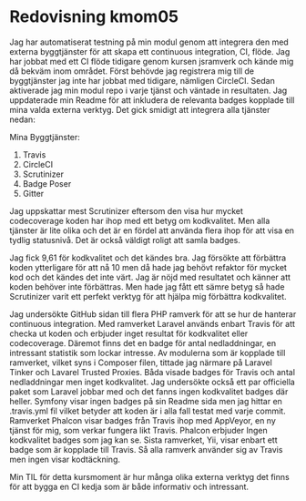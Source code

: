 ---
---
Redovisning kmom05
=========================

Jag har automatiserat testning på min modul genom att integrera den med externa byggtjänster för att skapa ett continuous integration, CI, flöde.  Jag har jobbat med ett CI flöde tidigare genom kursen jsramverk och kände mig då bekväm inom området.  Först behövde jag registrera mig till de byggtjänster jag inte har jobbat med tidigare, nämligen CircleCI.  Sedan aktiverade jag min modul repo i varje tjänst och väntade in resultaten.  Jag uppdaterade min Readme för att inkludera de relevanta badges kopplade till mina valda externa verktyg.  Det gick smidigt att integrera alla tjänster nedan:

Mina Byggtjänster:

1.	Travis
2.	CircleCI
3.	Scrutinizer
4.	Badge Poser
5.	Gitter

Jag uppskattar mest Scrutinizer eftersom den visa hur mycket codecoverage koden har ihop med ett betyg om kodkvalitet.  Men alla tjänster är lite olika och det är en fördel att använda flera ihop för att visa en tydlig statusnivå.  Det är också väldigt roligt att samla badges.

Jag fick 9,61 för kodkvalitet och det kändes bra.  Jag försökte att förbättra koden ytterligare för att nå 10 men då hade jag behövt refaktor för mycket kod och det kändes det inte värt.  Jag är nöjd med resultatet och känner att koden behöver inte förbättras.  Men hade jag fått ett sämre betyg så hade Scrutinizer varit ett perfekt verktyg för att hjälpa mig förbättra kodkvalitet.

Jag undersökte GitHub sidan till flera PHP ramverk för att se hur de hanterar continuous integration.  Med ramverket Laravel används enbart Travis för att checka ut koden och erbjuder inget resultat för kodkvalitet eller codecoverage.  Däremot finns det en badge för antal nedladdningar, en intressant statistik som lockar intresse.  Av modulerna som är kopplade till ramverket, vilket syns i Composer filen, tittade jag närmare på Laravel Tinker och Lavarel Trusted Proxies.  Båda visade badges för Travis och antal nedladdningar men inget kodkvalitet.  Jag undersökte också ett par officiella paket som Laravel jobbar med och det fanns ingen kodkvalitet badges där heller.  Symfony visar ingen badges på sin Readme sida men jag hittar en .travis.yml fil vilket betyder att koden är i alla fall testat med varje commit.  Ramverket Phalcon visar badges från Travis ihop med AppVeyor, en ny tjänst för mig, som verkar fungera likt Travis.  Phalcon erbjuder Ingen kodkvalitet badges som jag kan se.  Sista ramverket, Yii, visar enbart ett badge som är kopplade till Travis.  Så alla ramverk använder sig av Travis men ingen visar kodtäckning.

Min TIL för detta kursmoment är hur många olika externa verktyg det finns för att bygga en CI kedja som är både informativ och intressant.
